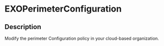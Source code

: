# EXOPerimeterConfiguration

## Description

Modify the perimeter Configuration policy in your cloud-based organization.
